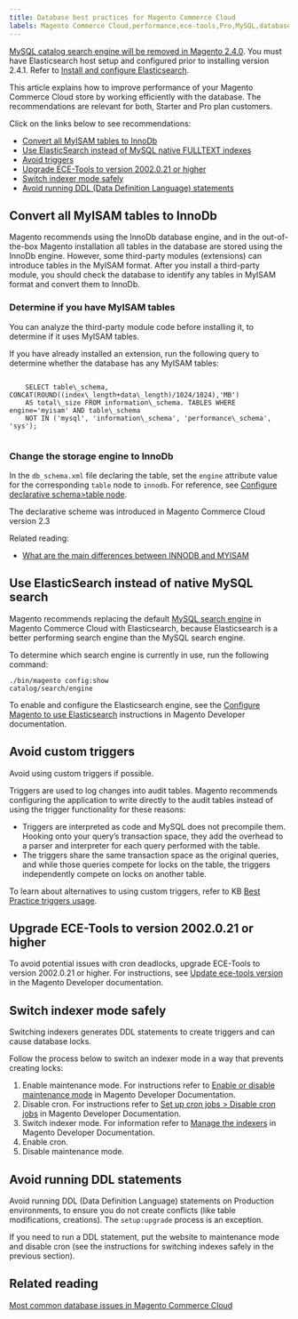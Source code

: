 ```yaml
---
title: Database best practices for Magento Commerce Cloud
labels: Magento Commerce Cloud,performance,ece-tools,Pro,MySQL,database,triggers,best practices,Starter,lock
---
```


<p class="warning"><a href="https://support.magento.com/hc/en-us/articles/360043144271-MySQL-catalog-search-engine-will-be-removed-in-all-versions-of-Magento-2-4-0">MySQL catalog search engine will be removed in Magento 2.4.0</a>. You must have Elasticsearch host setup and configured prior to installing version 2.4.1. Refer to <a href="https://devdocs.magento.com/guides/v2.3/config-guide/elasticsearch/es-overview.html">Install and configure Elasticsearch</a>.</p>

This article explains how to improve performance of your Magento Commerce Cloud store by working efficiently with the database. The recommendations are relevant for both, Starter and Pro plan customers.

Click on the links below to see recommendations:

* [Convert all MyISAM tables to InnoDb](#convert)
* [ Use ElasticSearch instead of MySQL native FULLTEXT indexes](#ElasticSearch)
* [ Avoid triggers](#Triggers)
* [ Upgrade ECE-Tools to version 2002.0.21 or higher ](#ECE-Tools)
* [ Switch indexer mode safely ](#indexer)
* [ Avoid running DDL (Data Definition Language) statements ](#DDL_statements)

<h2 id="convert">Convert all MyISAM tables to InnoDb</h2>

Magento recommends using the InnoDb database engine, and in the out-of-the-box Magento installation all tables in the database are stored using the InnoDb engine. However, some third-party modules (extensions) can introduce tables in the MyISAM format. After you install a third-party module, you should check the database to identify any tables in MyISAM format and convert them to InnoDb.

### Determine if you have MyISAM tables

You can analyze the third-party module code before installing it, to determine if it uses MyISAM tables.

If you have already installed an extension, run the following query to determine whether the database has any MyISAM tables: 

<code class="language-sql">
    SELECT table\_schema, CONCAT(ROUND((index\_length+data\_length)/1024/1024),'MB')
    AS total\_size FROM information\_schema. TABLES WHERE engine='myisam' AND table\_schema
    NOT IN ('mysql', 'information\_schema', 'performance\_schema', 'sys');
  </code>

<h3 id="change_innodb">Change the storage engine to InnoDb </h3>

In the `` db_schema.xml `` file declaring the table, set the `` engine `` attribute value for the corresponding `` table `` node to `` innodb ``. For reference, see [Configure declarative schema>table node](https://devdocs.magento.com/guides/v2.3/extension-dev-guide/declarative-schema/db-schema.html#table-node).

The declarative scheme was introduced in Magento Commerce Cloud version 2.3

Related reading:

* [What are the main differences between INNODB and MYISAM](http://www.expertphp.in/article/what-are-the-main-differences-between-innodb-and-myisam)

<h2 id="ElasticSearch">Use ElasticSearch instead of native MySQL search</h2>

Magento recommends replacing the default [MySQL search engine](https://support.magento.com/hc/en-us/articles/360043144271-MySQL-catalog-search-engine-will-be-removed-in-Magento-2-4-0) in Magento Commerce Cloud with Elasticsearch, because Elasticsearch is a better performing search engine than the MySQL search engine.

To determine which search engine is currently in use, run the following command:

<code class="language-bash">./bin/magento config:show catalog/search/engine</code>

To enable and configure the Elasticsearch engine, see the [Configure Magento to use Elasticsearch](https://devdocs.magento.com/cloud/project/project-conf-files_services-elastic.html) instructions in Magento Developer documentation.

<h2 id="Triggers">Avoid custom triggers  </h2>

Avoid using custom triggers if possible. 

Triggers are used to log changes into audit tables. Magento recommends configuring the application to write directly to the audit tables instead of using the trigger functionality for these reasons: 

* Triggers are interpreted as code and MySQL does not precompile them. Hooking onto your query’s transaction space, they add the overhead to a parser and interpreter for each query performed with the table.
* The triggers share the same transaction space as the original queries, and while those queries compete for locks on the table, the triggers independently compete on locks on another table.

To learn about alternatives to using custom triggers, refer to KB [Best Practice triggers usage](https://support.magento.com/hc/en-us/articles/360048050352).

<h2 id="ECE-Tools">Upgrade ECE-Tools to version 2002.0.21 or higher </h2>

To avoid potential issues with cron deadlocks, upgrade ECE-Tools to version 2002.0.21 or higher. For instructions, see [Update ece-tools version](https://devdocs.magento.com/cloud/project/ece-tools-update.html) in the Magento Developer documentation.

<h2 id="indexer">Switch indexer mode safely </h2>

Switching indexers generates DDL statements to create triggers and can cause database locks. 

Follow the process below to switch an indexer mode in a way that prevents creating locks:

1. Enable maintenance mode. For instructions refer to [Enable or disable maintenance mode](https://devdocs.magento.com/guides/v2.3/install-gde/install/cli/install-cli-subcommands-maint.html) in Magento Developer Documentation.
1. Disable cron. For instructions refer to  [Set up cron jobs > Disable cron jobs](https://devdocs.magento.com/cloud/configure/setup-cron-jobs.html#disable-cron-jobs) in Magento Developer Documentation.
1. Switch indexer mode. For information refer to  [Manage the indexers](https://devdocs.magento.com/guides/v2.3/config-guide/cli/config-cli-subcommands-index.html) in Magento Developer Documentation.
1. Enable cron.
1. Disable maintenance mode.

<h2 id="DDL_statements">Avoid running DDL statements</h2>

Avoid running DDL (Data Definition Language) statements on Production environments, to ensure you do not create conflicts (like table modifications, creations). The `` setup:upgrade `` process is an exception.

If you need to run a DDL statement, put the website to maintenance mode and disable cron (see the instructions for switching indexes safely in the previous section).

## Related reading

[Most common database issues in Magento Commerce Cloud ](https://support.magento.com/hc/en-us/articles/360041739651)

 